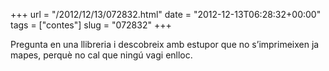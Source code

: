 +++
url = "/2012/12/13/072832.html"
date = "2012-12-13T06:28:32+00:00"
tags = ["contes"]
slug = "072832"
+++

Pregunta en una llibreria i descobreix amb estupor que no s’imprimeixen ja mapes, perquè no cal que ningú vagi enlloc.
